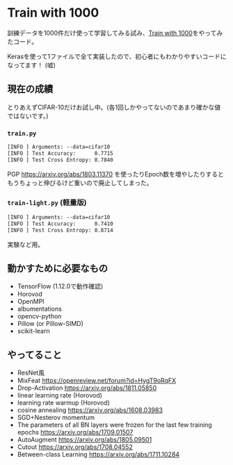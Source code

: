 # Train with 1000

訓練データを1000件だけ使って学習してみる試み、[Train with 1000](http://www.ok.sc.e.titech.ac.jp/~mtanaka/proj/train1000/)をやってみたコード。

Kerasを使って1ファイルで全て実装したので、初心者にもわかりやすいコードになってます！ (嘘)

## 現在の成績

とりあえずCIFAR-10だけお試し中。(各1回しかやってないのであまり確かな値ではないです。)

### `train.py`

```txt
[INFO ] Arguments: --data=cifar10
[INFO ] Test Accuracy:      0.7715
[INFO ] Test Cross Entropy: 0.7840
```

PGP <https://arxiv.org/abs/1803.11370> を使ったりEpoch数を増やしたりするともうちょっと伸びるけど重いので廃止してしまった。

### `train-light.py` (軽量版)

```txt
[INFO ] Arguments: --data=cifar10
[INFO ] Test Accuracy:      0.7410
[INFO ] Test Cross Entropy: 0.8714
```

実験など用。

## 動かすために必要なもの

- TensorFlow (1.12.0で動作確認)
- Horovod
- OpenMPI
- albumentations
- opencv-python
- Pillow (or Pillow-SIMD)
- scikit-learn

## やってること

- ResNet風
- MixFeat <https://openreview.net/forum?id=HygT9oRqFX>
- Drop-Activation <https://arxiv.org/abs/1811.05850>
- linear learning rate (Horovod)
- learning rate warmup (Horovod)
- cosine annealing <https://arxiv.org/abs/1608.03983>
- SGD+Nesterov momentum
- The parameters of all BN layers were frozen for the last few training epochs <https://arxiv.org/abs/1709.01507>
- AutoAugment <https://arxiv.org/abs/1805.09501>
- Cutout <https://arxiv.org/abs/1708.04552>
- Between-class Learning <https://arxiv.org/abs/1711.10284>
